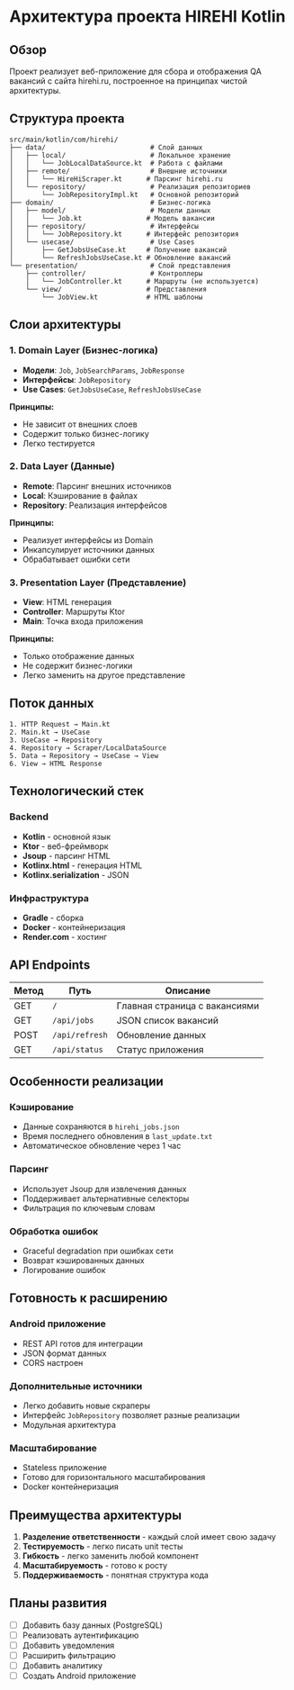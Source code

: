 # Архитектура проекта HIREHI Kotlin

## Обзор

Проект реализует веб-приложение для сбора и отображения QA вакансий с сайта hirehi.ru, построенное на принципах чистой архитектуры.

## Структура проекта

```
src/main/kotlin/com/hirehi/
├── data/                          # Слой данных
│   ├── local/                     # Локальное хранение
│   │   └── JobLocalDataSource.kt  # Работа с файлами
│   ├── remote/                    # Внешние источники
│   │   └── HireHiScraper.kt      # Парсинг hirehi.ru
│   └── repository/                # Реализация репозиториев
│       └── JobRepositoryImpl.kt   # Основной репозиторий
├── domain/                        # Бизнес-логика
│   ├── model/                     # Модели данных
│   │   └── Job.kt                # Модель вакансии
│   ├── repository/                # Интерфейсы
│   │   └── JobRepository.kt      # Интерфейс репозитория
│   └── usecase/                   # Use Cases
│       ├── GetJobsUseCase.kt     # Получение вакансий
│       └── RefreshJobsUseCase.kt # Обновление вакансий
└── presentation/                  # Слой представления
    ├── controller/                # Контроллеры
    │   └── JobController.kt      # Маршруты (не используется)
    └── view/                     # Представления
        └── JobView.kt            # HTML шаблоны
```

## Слои архитектуры

### 1. Domain Layer (Бизнес-логика)
- **Модели**: `Job`, `JobSearchParams`, `JobResponse`
- **Интерфейсы**: `JobRepository`
- **Use Cases**: `GetJobsUseCase`, `RefreshJobsUseCase`

**Принципы:**
- Не зависит от внешних слоев
- Содержит только бизнес-логику
- Легко тестируется

### 2. Data Layer (Данные)
- **Remote**: Парсинг внешних источников
- **Local**: Кэширование в файлах
- **Repository**: Реализация интерфейсов

**Принципы:**
- Реализует интерфейсы из Domain
- Инкапсулирует источники данных
- Обрабатывает ошибки сети

### 3. Presentation Layer (Представление)
- **View**: HTML генерация
- **Controller**: Маршруты Ktor
- **Main**: Точка входа приложения

**Принципы:**
- Только отображение данных
- Не содержит бизнес-логики
- Легко заменить на другое представление

## Поток данных

```
1. HTTP Request → Main.kt
2. Main.kt → UseCase
3. UseCase → Repository
4. Repository → Scraper/LocalDataSource
5. Data → Repository → UseCase → View
6. View → HTML Response
```

## Технологический стек

### Backend
- **Kotlin** - основной язык
- **Ktor** - веб-фреймворк
- **Jsoup** - парсинг HTML
- **Kotlinx.html** - генерация HTML
- **Kotlinx.serialization** - JSON

### Инфраструктура
- **Gradle** - сборка
- **Docker** - контейнеризация
- **Render.com** - хостинг

## API Endpoints

| Метод | Путь | Описание |
|-------|------|----------|
| GET | `/` | Главная страница с вакансиями |
| GET | `/api/jobs` | JSON список вакансий |
| POST | `/api/refresh` | Обновление данных |
| GET | `/api/status` | Статус приложения |

## Особенности реализации

### Кэширование
- Данные сохраняются в `hirehi_jobs.json`
- Время последнего обновления в `last_update.txt`
- Автоматическое обновление через 1 час

### Парсинг
- Использует Jsoup для извлечения данных
- Поддерживает альтернативные селекторы
- Фильтрация по ключевым словам

### Обработка ошибок
- Graceful degradation при ошибках сети
- Возврат кэшированных данных
- Логирование ошибок

## Готовность к расширению

### Android приложение
- REST API готов для интеграции
- JSON формат данных
- CORS настроен

### Дополнительные источники
- Легко добавить новые скраперы
- Интерфейс `JobRepository` позволяет разные реализации
- Модульная архитектура

### Масштабирование
- Stateless приложение
- Готово для горизонтального масштабирования
- Docker контейнеризация

## Преимущества архитектуры

1. **Разделение ответственности** - каждый слой имеет свою задачу
2. **Тестируемость** - легко писать unit тесты
3. **Гибкость** - легко заменить любой компонент
4. **Масштабируемость** - готово к росту
5. **Поддерживаемость** - понятная структура кода

## Планы развития

- [ ] Добавить базу данных (PostgreSQL)
- [ ] Реализовать аутентификацию
- [ ] Добавить уведомления
- [ ] Расширить фильтрацию
- [ ] Добавить аналитику
- [ ] Создать Android приложение
